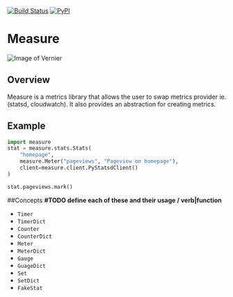 [![Build Status](https://travis-ci.org/NorthIsUp/measure.svg)](https://travis-ci.org/NorthIsUp/measure)
[![PyPI](https://img.shields.io/pypi/v/measure.svg)](https://pypi.python.org/pypi/measure)

# Measure
![Image of Vernier](https://1o411sciportfolio.files.wordpress.com/2011/09/vernier-caliper-use.jpg)

## Overview
Measure is a metrics library that allows the user to swap metrics provider ie. (statsd, cloudwatch). It also provides an abstraction for creating metrics.

## Example

```python
import measure
stat = measure.stats.Stats(
    "homepage",
    measure.Meter("pageviews", "Pageview on homepage"),
    client=measure.client.PyStatsdClient()
)

stat.pageviews.mark()
```

##Concepts
**#TODO define each of these and their usage / verb|function**

- `Timer`
- `TimerDict`
- `Counter`
- `CounterDict`
- `Meter`
- `MeterDict`
- `Gauge`
- `GuageDict`
- `Set`
- `SetDict`
- `FakeStat`

